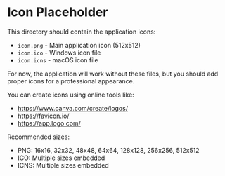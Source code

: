 # Icon Placeholder

This directory should contain the application icons:

- `icon.png` - Main application icon (512x512)
- `icon.ico` - Windows icon file
- `icon.icns` - macOS icon file

For now, the application will work without these files, but you should add proper icons for a professional appearance.

You can create icons using online tools like:
- https://www.canva.com/create/logos/
- https://favicon.io/
- https://app.logo.com/

Recommended sizes:
- PNG: 16x16, 32x32, 48x48, 64x64, 128x128, 256x256, 512x512
- ICO: Multiple sizes embedded
- ICNS: Multiple sizes embedded
